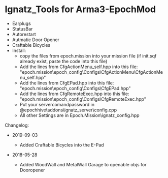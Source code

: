 # Ignatz_Tools for Arma3-EpochMod
- Earplugs
- StatusBar
- Autorestart
- Autmatic Door Opener
- Craftable Bicycles
- Install:
   - copy the files from epoch.mission into your mission file (if init.sqf already exist, paste the code into this file)
   - Add the lines from CfgActionMenu_self.hpp into this file: "epoch.mission\epoch_config\Configs\CfgActionMenu\CfgActionMenu_self.hpp"
   - Add the lines from CfgEPad.hpp into this file: "epoch.mission\epoch_config\Configs\CfgEPad.hpp"
   - Add the lines from CfgRemoteExec.hpp into this file: "epoch.mission\epoch_config\Configs\CfgRemoteExec.hpp"
   - Put your servercomandpassword in @epochhive\addons\ignatz_server\config.cpp
   - All other Settings are in Epoch.Mission\ignatz_config.hpp


Changelog:
- 2019-09-03
   - Added Craftable Bicycles into the E-Pad

- 2018-05-28
   - Added WoodWall and MetalWall Garage to openable objs for Dooropener